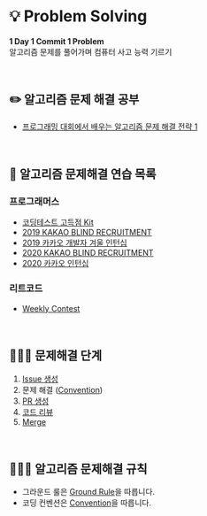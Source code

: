 # 💡 Problem Solving
**1 Day 1 Commit 1 Problem**<br/>
알고리즘 문제를 풀어가며 컴퓨터 사고 능력 기르기

<br/>

## ✏️ 알고리즘 문제 해결 공부
- [프로그래밍 대회에서 배우는 알고리즘 문제 해결 전략 1](https://github.com/dailyco/problem-solving/wiki/%5B-%EC%B1%85-%EC%9A%94%EC%95%BD-%7C-%EC%A0%95%EB%A6%AC-%F0%9F%93%9A-%5D-%ED%94%84%EB%A1%9C%EA%B7%B8%EB%9E%98%EB%B0%8D-%EB%8C%80%ED%9A%8C%EC%97%90%EC%84%9C-%EB%B0%B0%EC%9A%B0%EB%8A%94-%EC%95%8C%EA%B3%A0%EB%A6%AC%EC%A6%98-%EB%AC%B8%EC%A0%9C-%ED%95%B4%EA%B2%B0-%EC%A0%84%EB%9E%B5-1)

<br/>

## 📄 알고리즘 문제해결 연습 목록
### 프로그래머스
- [코딩테스트 고득점 Kit](https://github.com/dailyco/problem-solving/wiki/%5B%ED%94%84%EB%A1%9C%EA%B7%B8%EB%9E%98%EB%A8%B8%EC%8A%A4%5D-%EC%BD%94%EB%94%A9%ED%85%8C%EC%8A%A4%ED%8A%B8-%EA%B3%A0%EB%93%9D%EC%A0%90-Kit)
- [2019 KAKAO BLIND RECRUITMENT](https://github.com/dailyco/problem-solving/wiki/%5B%ED%94%84%EB%A1%9C%EA%B7%B8%EB%9E%98%EB%A8%B8%EC%8A%A4%5D-2019-KAKAO-BLIND-RECRUITMENT)
- [2019 카카오 개발자 겨울 인턴십](https://github.com/dailyco/problem-solving/wiki/%5B%ED%94%84%EB%A1%9C%EA%B7%B8%EB%9E%98%EB%A8%B8%EC%8A%A4%5D-2019-%EC%B9%B4%EC%B9%B4%EC%98%A4-%EA%B0%9C%EB%B0%9C%EC%9E%90-%EA%B2%A8%EC%9A%B8-%EC%9D%B8%ED%84%B4%EC%8B%AD)
- [2020 KAKAO BLIND RECRUITMENT](https://github.com/dailyco/problem-solving/wiki/%5B%ED%94%84%EB%A1%9C%EA%B7%B8%EB%9E%98%EB%A8%B8%EC%8A%A4%5D-2020-KAKAO-BLIND-RECRUITMENT)
- [2020 카카오 인턴십](https://github.com/dailyco/problem-solving/wiki/%5B%ED%94%84%EB%A1%9C%EA%B7%B8%EB%9E%98%EB%A8%B8%EC%8A%A4%5D-2020-%EC%B9%B4%EC%B9%B4%EC%98%A4-%EC%9D%B8%ED%84%B4%EC%8B%AD)

### 리트코드
- [Weekly Contest](https://github.com/dailyco/problem-solving/wiki/%5B%EB%A6%AC%ED%8A%B8%EC%BD%94%EB%93%9C%5D-Weekly-Contest)
<br/>

## 👩🏻‍💻 문제해결 단계
1. [Issue 생성](https://github.com/dailyco/problem-solving/wiki/%F0%9F%8F%B7--Issue-%EC%83%9D%EC%84%B1)
2. 문제 해결 ([Convention](https://github.com/dailyco/problem-solving/wiki/%E2%9C%A8-Convention))
3. [PR 생성](https://github.com/dailyco/problem-solving/wiki/%F0%9F%91%B7%F0%9F%8F%BB-PR-%EC%83%9D%EC%84%B1)
4. [코드 리뷰](https://github.com/dailyco/problem-solving/wiki/%E2%9C%8F%EF%B8%8F-%EC%BD%94%EB%93%9C-%EB%A6%AC%EB%B7%B0)
5. [Merge](https://github.com/dailyco/problem-solving/wiki/%F0%9F%A4%9D-Merge)
<br/>

## 💁🏻‍♀️ 알고리즘 문제해결 규칙
- 그라운드 룰은 [Ground Rule](https://github.com/dailyco/problem-solving/wiki/%F0%9F%A4%99%F0%9F%8F%BB-Ground-Rule)을 따릅니다.
- 코딩 컨벤션은 [Convention](https://github.com/dailyco/problem-solving/wiki/%E2%9C%A8-Convention)을 따릅니다.
